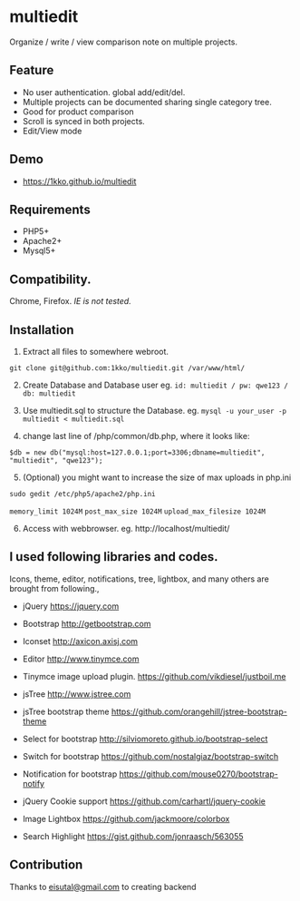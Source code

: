 # multiedit
Organize / write / view comparison note on multiple projects.

## Feature
- No user authentication. global add/edit/del.
- Multiple projects can be documented sharing single category tree.
- Good for product comparison
- Scroll is synced in both projects.
- Edit/View mode

## Demo
- https://1kko.github.io/multiedit

## Requirements
- PHP5+
- Apache2+
- Mysql5+

## Compatibility.
Chrome, Firefox.
_IE is not tested._

## Installation
  1. Extract all files to somewhere webroot.
  ```
  git clone git@github.com:1kko/multiedit.git /var/www/html/
  ```

  2. Create Database and Database user
  eg. `id: multiedit / pw: qwe123 / db: multiedit`

  3. Use multiedit.sql to structure the Database.
  eg. `mysql -u your_user -p multiedit < multiedit.sql`
  
  4. change last line of /php/common/db.php, where it looks like:
  ```
  $db = new db("mysql:host=127.0.0.1;port=3306;dbname=multiedit", "multiedit", "qwe123");
  ```
  
  5. (Optional) you might want to increase the size of max uploads in php.ini
  ```
  sudo gedit /etc/php5/apache2/php.ini
  ```
  
  `memory_limit 1024M`
  `post_max_size 1024M`
  `upload_max_filesize 1024M`
  
  6. Access with webbrowser.
  eg. http://localhost/multiedit/


## I used following libraries and codes.
Icons, theme, editor, notifications, tree, lightbox, and many others are brought from following.,

- jQuery
  https://jquery.com

- Bootstrap
  http://getbootstrap.com

- Iconset
  http://axicon.axisj.com

- Editor
  http://www.tinymce.com

- Tinymce image upload plugin.
  https://github.com/vikdiesel/justboil.me

- jsTree
  http://www.jstree.com

- jsTree bootstrap theme
  https://github.com/orangehill/jstree-bootstrap-theme

- Select for bootstrap
  http://silviomoreto.github.io/bootstrap-select

- Switch for bootstrap
  https://github.com/nostalgiaz/bootstrap-switch

- Notification for bootstrap
  https://github.com/mouse0270/bootstrap-notify

- jQuery Cookie support
  https://github.com/carhartl/jquery-cookie

- Image Lightbox
  https://github.com/jackmoore/colorbox

- Search Highlight
  https://gist.github.com/jonraasch/563055

## Contribution
Thanks to eisutal@gmail.com to creating backend
